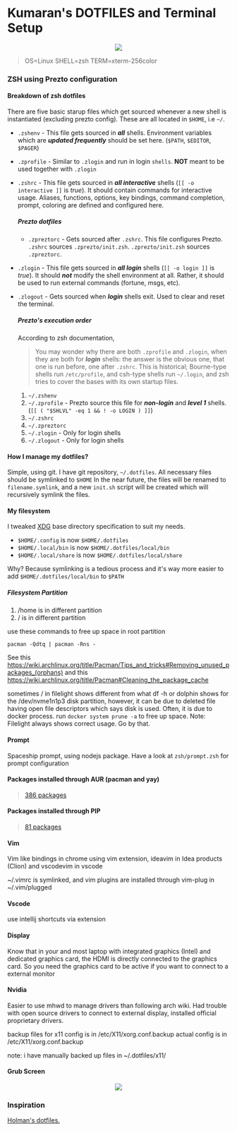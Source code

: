 # Kumaran's DOTFILES and Terminal Setup

<p align="center">
<a href="https://asciinema.org/a/niycA8U7FqciflhJSjx3B7xIJ" target="_blank"><img src="https://asciinema.org/a/niycA8U7FqciflhJSjx3B7xIJ.svg" /></a>
</p>

> OS=Linux SHELL=zsh TERM=xterm-256color

### ZSH using Prezto configuration 

#### Breakdown of zsh dotfiles
There are five basic starup files which get sourced whenever a new shell is instantiated (excluding prezto config). These are all located in ```$HOME```, i.e ```~/```.
 * ```.zshenv``` - This file gets sourced in ___all___ shells. Environment variables which are ___updated frequently___ should be set here. (```$PATH```, ```$EDITOR```, ```$PAGER```)
 * ```.zprofile``` - Similar to ```.zlogin``` and run in login ```shells```. __NOT__ meant to be used together with ```.zlogin```
 * ```.zshrc``` - This file gets sourced in ___all interactive___ shells (```[[ -o interactive ]]``` is _true_). It should contain commands for interactive usage. Aliases, functions, options, key bindings, command completion, prompt, coloring are defined and configured here.
    ##### Prezto dotfiles
     * ```.zpreztorc``` - Gets sourced after ```.zshrc```. This file configures Prezto. ```.zshrc``` sources ```.zprezto/init.zsh```. ```.zprezto/init.zsh``` sources ```.zpreztorc```.     
* ```.zlogin``` - This file gets sourced in ___all login___ shells (```[[ -o login ]]``` is _true_). It should ___not___ modify the shell environment at all. Rather, it should be used to run external commands (fortune, msgs, etc).
 * ```.zlogout``` - Gets sourced when ___login___ shells exit. Used to clear and reset the terminal.
    ##### Prezto's execution order

    According to zsh documentation,
    > You may wonder why there are both ```.zprofile``` and ```.zlogin```, when they are both for ___login___ shells: the answer is the obvious one, that one is run before, one after ```.zshrc```. This is historical; Bourne-type shells run ```/etc/profile```, and csh-type shells run ```~/.login```, and zsh tries to cover the bases with its own startup files.
    >
    1. ```~/.zshenv```
    2. ```~/.zprofile``` - Prezto source this file for ___non-login___ and ___level 1___ shells. (```[[ ( "$SHLVL" -eq 1 && ! -o LOGIN ) ]]```)
    3. ```~/.zshrc```
    4. ```~/.zpreztorc```
    5. ```~/.zlogin``` - Only for login shells
    6. ```~/.zlogout``` - Only for login shells

#### How I manage my dotfiles?
Simple, using git. I have git repository, ```~/.dotfiles```.
All necessary files should be symlinked to ```$HOME```
In the near future, the files will be renamed to ```filename.symlink```, and a new ```init.sh``` script will be created which will recursively symlink the files.

#### My filesystem
I tweaked [XDG](https://wiki.archlinux.org/index.php/XDG_Base_Directory) base directory specification to suit my needs.
* ```$HOME/.config``` is now ```$HOME/.dotfiles```
* ```$HOME/.local/bin``` is now ```$HOME/.dotfiles/local/bin```
* ```$HOME/.local/share``` is now ```$HOME/.dotfiles/local/share```

Why? Because symlinking is a tedious process and it's way more easier to add ```$HOME/.dotfiles/local/bin``` to ```$PATH```


##### Filesystem Partition

1. /home is in different partition
2. / is in different partition

use these commands to free up space in root partition

```pacman -Qdtq | pacman -Rns -```

See this https://wiki.archlinux.org/title/Pacman/Tips_and_tricks#Removing_unused_packages_(orphans) and this https://wiki.archlinux.org/title/Pacman#Cleaning_the_package_cache


sometimes / in filelight shows different from what df -h or dolphin shows for the /dev/nvme1n1p3 disk partition, however, it can be due to deleted file having open file descriptors which says disk is used. Often, it is due to docker process. run ```docker system prune -a``` to free up space. Note: Filelight always shows correct usage. Go by that.

#### Prompt

Spaceship prompt, using nodejs package.
Have a look at `zsh/prompt.zsh` for prompt configuration

#### Packages installed through AUR (pacman and yay)
> [386 packages](./assets/pacman-packages-list.txt)

#### Packages installed through PIP
> [81 packages](./assets/pip-packages-list.txt)


#### Vim

Vim like bindings in chrome using vim extension, ideavim in Idea products (Clion) and vscodevim in vscode

~/.vimrc is symlinked, and vim plugins are installed through vim-plug in ~/.vim/plugged

#### Vscode
use intellij shortcuts via extension



#### Display
Know that in your and most laptop with integrated graphics (Intel) and dedicated graphics card, the HDMI is directly connected to the graphics card. So you need the graphics card to be active if you want to connect to a external monitor

#### Nvidia
Easier to use mhwd to manage drivers than following arch wiki.
Had trouble with open source drivers to connect to external display, installed official proprietary drivers.

backup files for x11 config is in /etc/X11/xorg.conf.backup
actual config is in /etc/X11/xorg.conf.backup

note: i have manually backed up files in ~/.dotfiles/x11/




#### Grub Screen

<p align="center">
	<img src="./assets/grub-screenshot.png"/>
</p>





### Inspiration
[Holman's dotfiles.](https://github.com/holman/dotfiles)

